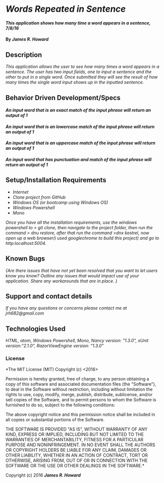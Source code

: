 # _Words Repeated in Sentence_

#### _This application shows how many time a word appears in a sentence, 7/8/16_

#### By _**James R. Howard**_

## Description

_This application allows the user to see how many times a word appears in a sentence. The user has two input fields, one to input a sentence and the other to put in a single word. Once submitted they will see the result of how many times the single word input shows up in the inputted sentence._

## Behavior Driven Development/Specs

#### _An input word that is an exact match of the input phrase will return an output of 1_

#### _An input word that is an lowercase match of the input phrase will return an output of 1_

#### _An input word that is an uppercase match of the input phrase will return an output of 1_

#### _An input word that has punctuation and match of the input phrase will return an output of 1_

## Setup/Installation Requirements

* _Internet_
* _Clone project from GitHub_
* _Windows OS (or bootcamp using Windows OS)_
* _Windows Powershell_
* _Mono_

_Once you have all the installation requirements, use the windows powershell to > git clone, then navigate to the project folder, then run the command > dnu restore, after that run the command >dnx kestrel, now open up a web browser(i used googlechrome to build this project) and go to http:localhost:5004._

## Known Bugs

_{Are there issues that have not yet been resolved that you want to let users know you know?  Outline any issues that would impact use of your application.  Share any workarounds that are in place. }_

## Support and contact details

_If you have any questions or concerns please contact me at jrh682@gmail.com_

## Technologies Used

_HTML, atom, Windows Powershell, Mono, Nancy version: "1.3.0", xUnit version:"2.1.0", RazorViewEngine version: "1.3.0"_

### License

*The MIT License (MIT)
Copyright (c) <2016> <James R. Howard>

Permission is hereby granted, free of charge, to any person obtaining a copy of this software and associated documentation files (the "Software"), to deal in the Software without restriction, including without limitation the rights to use, copy, modify, merge, publish, distribute, sublicense, and/or sell copies of the Software, and to permit persons to whom the Software is furnished to do so, subject to the following conditions:

The above copyright notice and this permission notice shall be included in all copies or substantial portions of the Software.

THE SOFTWARE IS PROVIDED "AS IS", WITHOUT WARRANTY OF ANY KIND, EXPRESS OR IMPLIED, INCLUDING BUT NOT LIMITED TO THE WARRANTIES OF MERCHANTABILITY, FITNESS FOR A PARTICULAR PURPOSE AND NONINFRINGEMENT. IN NO EVENT SHALL THE AUTHORS OR COPYRIGHT HOLDERS BE LIABLE FOR ANY CLAIM, DAMAGES OR OTHER LIABILITY, WHETHER IN AN ACTION OF CONTRACT, TORT OR OTHERWISE, ARISING FROM, OUT OF OR IN CONNECTION WITH THE SOFTWARE OR THE USE OR OTHER DEALINGS IN THE SOFTWARE.*

Copyright (c) 2016 **_James R. Howard_**
